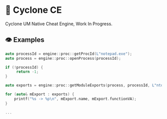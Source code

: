 
# 🏓 Cyclone CE

Cyclone UM Native Cheat Engine, Work In Progress.

## 👁 Examples

```cpp
auto processId = engine::proc::getProcId(L"notepad.exe");
auto process = engine::proc::openProcess(processId);

if (!processId) {
     return -1;
}

auto exports = engine::proc::getModuleExports(process, processId, L"ntdll.dll");

for (auto& mExport : exports) {
    printf("%s -> %p\n", mExport.name, mExport.functionVA);
}

...
```
